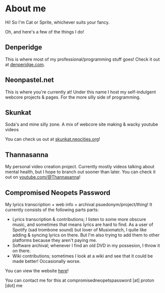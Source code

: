 # About me

Hi! So I'm Cat or Sprite, whichever suits your fancy.

Oh, and here's a few of the things I do!


## Denperidge
This is where most of my professional/programming stuff goes! Check it out at [denperidge.com](https://denperidge.com). 

## Neonpastel.net
This is where you're currently at! Under this name I host my self-indulgent webcore projects & pages. For the more silly side of programming.

## Skunkat
Soda's and mine silly zone. A mix of webcore site making & wacky youtube videos

You can check us out at [skunkat.neocities.org](https://skunkat.neocities.org/)!

## Thannasanna
My personal video creation project. Currently mostly videos talking about mental health, but I hope to branch out sooner than later. You can check it out on [youtube.com/@Thannasanna](https://www.youtube.com/@thannasanna)!


## Compromised Neopets Password
My lyrics transcription + web info + archival psuedonym/project/thing! It currently consists of the following parts parts:

- Lyrics transcription & contributions; I listen to some more obscure music, and sometimes that means lyrics are hard to find. As a user of Spotify (sad trombone sound) but lover of Musixmatch, I quite like adding & syncing lyrics on there. But I'm also trying to add them to other platforms because they aren't paying me.
- Software archival; whenever I find an old DVD in my possesion, I throw it on there.
- Wiki contributions; sometimes I look at a wiki and see that it could be made better! Occasionally worse.

You can view the website [here](https://compromisedneopetspassword.neonpastel.net/)! 

You can contact me for this at compromisedneopetspassword \[at\] proton \[dot\] me
